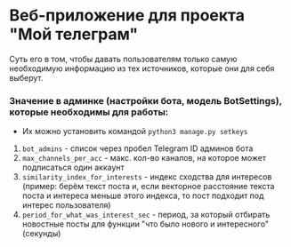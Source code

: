 # Веб-приложение для проекта "Мой телеграм"
Суть его в том, чтобы давать пользователям только самую необходимую информацию из тех источников, которые они для себя выберут.


### Значение в админке (настройки бота, модель BotSettings), которые необходимы для работы:
* Их можно установить командой ```python3 manage.py setkeys```
1. ```bot_admins``` - список через пробел Telegram ID админов бота 
2. ```max_channels_per_acc``` - макс. кол-во каналов, на которое может подписаться один аккаунт
3. ```similarity_index_for_interests``` - индекс сходства для интересов (пример: берём текст поста и, если векторное расстояние текста поста и интереса меньше этого индекса, то пост подходит под интерес пользователя)
4. ```period_for_what_was_interest_sec``` - период, за который отбирать новостные посты для функции "что было нового и интересного" (секунды)